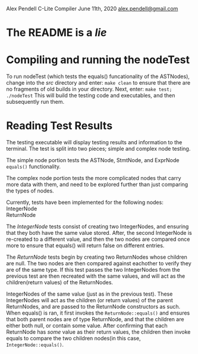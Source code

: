 Alex Pendell
C-Lite Compiler
June 11th, 2020
alex.pendell@gmail.com


# The README is a _lie_

# Compiling and running the nodeTest
To run nodeTest (which tests the equals() funcationality of the ASTNodes), change into the _src_ directory and enter:
`make clean`
to ensure that there are no fragments of old builds in your directory. Next, enter:
`make test; ./nodeTest`
This will build the testing code and executables, and then subsequently run them.

# Reading Test Results
The testing executable will display testing results and information to the terminal.
The test is split into two pieces; simple and complex node testing.

The simple node portion tests the ASTNode, StmtNode, and ExprNode `equals()` functionality.

The complex node portion tests the more complicated nodes that carry more data with them, and 
need to be explored further than just comparing the types of nodes.

Currently, tests have been implemented for the following nodes:     
IntegerNode     
ReturnNode      

The *IntegerNode* tests consist of creating two IntegerNodes, and ensuring that they both have the same value stored. After,
the second IntegerNode is re-created to a different value, and then the two nodes are compared once more to ensure that equals()
will return false on different entries.

The *ReturnNode* tests begin by creating two ReturnNodes whose children are null. The two nodes are then compared against eachother to
verify they are of the same type. If this test passes the two IntegerNodes from the previous test are then recreated with the same values,
and will act as the children(return values) of the ReturnNodes. 

IntegerNodes of the same value (just as in the previous test). These IntegerNodes will act as the children (or return values) of the parent
ReturnNodes, and are passed to the ReturnNode constructors as such. When equals() is ran, it first invokes the `ReturnNode::equals()` and 
ensures that both parent nodes are of type ReturnNode, and that the children are either both null, or contain some value. 
After confirming that each ReturnNode has _some_ value as their return values, the children then invoke equals to compare the two children
nodes(in this case, `IntegerNode::equals()`.
